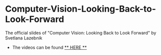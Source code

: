 # Computer-Vision-Looking-Back-to-Look-Forward

The official slides of "Computer Vision: Looking Back to Look Forward" by Svetlana Lazebnik

- The videos can be found [** HERE **](https://mediaspace.gatech.edu/media/Svetlana+Lazebnik+-+Computer+VisionA+Looking+Back+to+Look+Forward+-+Introduction+and+Historical+Overview/1_e99gyqwk)
